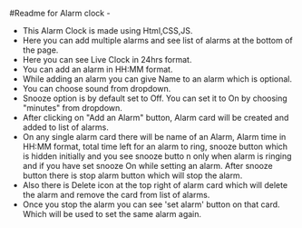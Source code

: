 #Readme for Alarm clock - 

-  This Alarm Clock is made using Html,CSS,JS.
-  Here you can add multiple alarms and see list of alarms at the bottom of the page.
-   Here you can see Live Clock in 24hrs format.
-   You can add an alarm in HH:MM format.
-  While adding an alarm you can give Name to an alarm which is optional.
-  You can choose sound from dropdown.
-  Snooze option is by default set to Off. You can set it to On by choosing "minutes" from dropdown.
-  After clicking on "Add an Alarm" button, Alarm card will be created and added to list of alarms.
-  On any single alarm card there will be name of an Alarm, Alarm time in HH:MM format, total time left for an alarm to ring,
    snooze button which is hidden initially and you see snooze butto n only when alarm is ringing and if you have set snooze On while setting an alarm. After snooze button there is stop alarm button which will stop the alarm.
- Also there is Delete icon at the top right of alarm card which will delete the alarm and remove the card from list of alarms.
- Once you stop the alarm you can see 'set alarm' button on that card. Which will be used to set the same alarm again.

